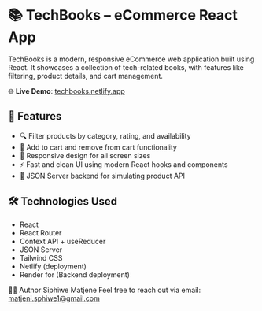 # 📚 TechBooks – eCommerce React App

TechBooks is a modern, responsive eCommerce web application built using React. It showcases a collection of tech-related books, with features like filtering, product details, and cart management.

🌐 **Live Demo**: [techbooks.netlify.app](https://techbooks.netlify.app/)

## 🚀 Features

- 🔍 Filter products by category, rating, and availability
- 🛒 Add to cart and remove from cart functionality
- 📱 Responsive design for all screen sizes
- ⚡ Fast and clean UI using modern React hooks and components
- 🔄 JSON Server backend for simulating product API

## 🛠️ Technologies Used

- React
- React Router
- Context API + useReducer
- JSON Server
- Tailwind CSS
- Netlify (deployment)
- Render for (Backend deployment)
  


🧑‍💻 Author
Siphiwe Matjene
Feel free to reach out via email: matjeni.sphiwe1@gmail.com


